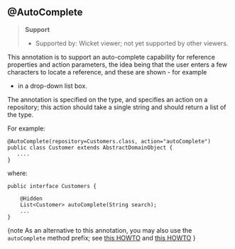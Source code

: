 @AutoComplete
-------------

> **Support**
> 
> * Supported by: Wicket viewer; not yet supported by other viewers.

This annotation is to support an auto-complete capability for reference
properties and action parameters, the idea being that the user enters a
few characters to locate a reference, and these are shown - for example
- in a drop-down list box.

The annotation is specified on the type, and specifies an action on a
repository; this action should take a single string and should return a
list of the type.

For example:

    @AutoComplete(repository=Customers.class, action="autoComplete")
    public class Customer extends AbstractDomainObject {
       ....
    }

where:

    public interface Customers {

        @Hidden
        List<Customer> autoComplete(String search);
        ...
    }

{note
As an alternative to this annotation, you may also use the `autoComplete` method prefix; see [this HOWTO](../../how-tos/how-to-03-025-How-to-specify-an-autocomplete-for-an-action-parameter.html) and [this HOWTO](../../how-tos/how-to-03-015-How-to-specify-an-autocomplete-for-a-property.html)
}